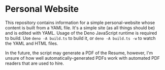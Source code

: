 # Personal Website

This repository contains information for a simple personal-website whose content is built from a YAML file. It's a simple site (as all things should be) and is edited with YAML. Usage of the Deno JavaScript runtime is required to build. Use `deno -A build.ts` to build it, or `deno -A build.ts -w` to watch the YAML and HTML files.

In the future, the script may generate a PDF of the Resume, however, I'm unsure of how well automatically-generated PDFs work with automated PDF readers that are used to hire.
